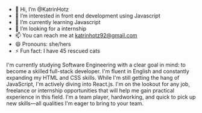 - 👋 Hi, I’m @KatrinHotz
- 👀 I’m interested in front end development using Javascript
- 🌱 I’m currently learning Javascript
- 💞️ I’m looking for a internship
- 📫 You can reach me at katrinhotz92@gmail.com
- 😄 Pronouns: she/hers
- ⚡ Fun fact: I have 45 rescued cats

I'm currently studying Software Engineering with a clear goal in mind: to become a skilled full-stack developer. I'm fluent in English and constantly expanding my HTML and CSS skills. While I'm still getting the hang of JavaScript, I'm actively diving into React.js. I'm on the lookout for any job, freelance or internship opportunities that will help me gain practical experience in this field. I'm a team player, hardworking, and quick to pick up new skills—all qualities I'm eager to bring to your team.

<!---
KatrinHotz/KatrinHotz is a ✨ special ✨ repository because its `README.md` (this file) appears on your GitHub profile.
You can click the Preview link to take a look at your changes.
--->
